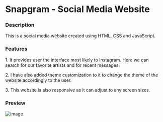 <h1>Snapgram - Social Media Website</h1>

<h3>Description</h3>
<p>This is a social media website created using HTML, CSS and JavaScript. </p>
   
<h3>Features</h3>
<p>1. It provides user the interface most likely to Instagram. Here we can search for our favorite artists and for recent messages. </p>
<p>2. I have also added theme customization to it to change the theme of the website accordingly to the user. </p>
<p>3. This website is also responsive as it can adjust to any screen sizes. </p>


<h3>Preview</h3>
 
 ![image](https://github.com/user-attachments/assets/878091f8-bfdd-457a-9512-127d12eaca96)

